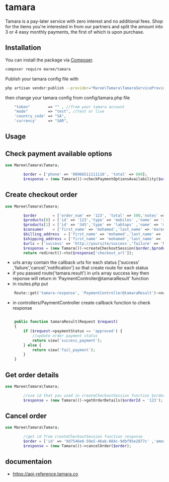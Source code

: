 # tamara
Tamara is a pay-later service with zero interest and no additional fees.
Shop for the items you're interested in from our partners and split the amount into 3 or 4 easy monthly payments, the first of which is upon purchase.

## Installation
You can install the package via [Composer](https://getcomposer.org).

```bash
composer require maree/tamara
```
Publish your tamara config file with

```bash
php artisan vendor:publish --provider="Maree\Tamara\TamaraServiceProvider" --tag="tamara"
```
then change your tamara config from config/tamara.php file
```php
    "token"        => "" , //from your tamara account 
    "mode"         => "test", //test or live
    'country_code' => "SA",
    'currency'     => "SAR",

```
## Usage

## Check payment available options
```php
use Maree\Tamara\Tamara;

        $order = ['phone' => '00966511111110', 'total' => 600];
        $response = (new Tamara())->checkPaymentOptionsAvailability($order);

```

## Create checkout order
```php
use Maree\Tamara\Tamara;

        $order       = ['order_num' => '123', 'total' => 500,'notes' => 'notes ', 'discount_name' => 'discount coupon','discount_amount' => 50,'vat_amount' => 50,'shipping_amount' => 20];
        $products[0] = ['id' => '123','type' => 'mobiles' ,'name' => 'iphone','sku' => 'SA-12436','image_url' => 'https://example.com/image.png','quantity' => 1,'unit_price'=>50,'discount_amount' => 5,'tax_amount'=>10,'total' => 70];
        $products[1] = ['id' => '345','type' => 'labtops' ,'name' => 'macbook air','sku' => 'SA-789','image_url' => 'https://example.com/image.png','quantity' => 1,'unit_price'=>200,'discount_amount' => 50,'tax_amount'=>100,'total' => 300];
        $consumer    = ['first_name' => 'mohamed','last_name' => 'maree' ,'phone' => '01234567890','email' => 'm7mdmaree26@gmail.com'];
        $billing_address  = ['first_name' => 'mohamed','last_name' => 'maree','line1' => 'mehalla' ,'city' => 'mehalla','phone' => '01234567890'];
        $shipping_address = ['first_name' => 'mohamed','last_name' => 'maree','line1' => 'mehalla' ,'city' => 'mehalla','phone' => '01234567890'];
        $urls = ['success' => 'http://yoursite/success','failure' => 'http://yoursite/failure','cancel' => 'http://yoursite/cancel','notification' => 'http://yoursite/notification'];
        $response = (new Tamara())->createCheckoutSession($order,$products,$consumer,$billing_address,$shipping_address,$urls);
        return redirect()->to($response['checkout_url']);

```
- urls array contain the callback urls for each status ['success' ,'failure','cancel','notification'] so that create route for each status
- if you passed route('tamara.result') in urls array success key then reponse will return in 'PaymentController@tamaraResult' function
- in routes.php put
```php
    Route::get('tamara-response', 'PaymentController@tamaraResult')->name('tamara.result');

```
- in controllers/PaymentController create callback function to check response
```php

    public function tamaraResult(Request $request)
    {
        if ($request->paymentStatus == 'approved') {
        	//update order payment status 
            return view('success_payment');
        } else {
            return view('fail_payment');
        }
    }

```

## Get order details
```php
use Maree\Tamara\Tamara;

        //use id that you used in createCheckoutSession function $order['order_num']
        $response = (new Tamara())->getOrderDetails($orderId = '123');

```

## Cancel order
```php
use Maree\Tamara\Tamara;

        //get id from createCheckoutSession function response
        $order = ['id' => '9d7546e6-59e5-46ab-884c-9dbf95e2877c' ,'amount' => 100];
        $response = (new Tamara())->cancelOrder($order);

```

## documentaion
- https://api-reference.tamara.co

